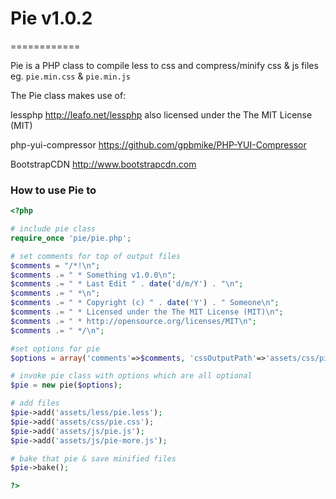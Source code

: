 # Pie v1.0.2
============

Pie is a PHP class to compile less to css and compress/minify css &amp; js files eg. `pie.min.css` &amp; `pie.min.js`

The Pie class makes use of:

lessphp <http://leafo.net/lessphp> also licensed under the The MIT License (MIT)

php-yui-compressor <https://github.com/gpbmike/PHP-YUI-Compressor>

BootstrapCDN <http://www.bootstrapcdn.com>

### How to use Pie to 

```php
<?php

# include pie class
require_once 'pie/pie.php';

# set comments for top of output files
$comments = "/*!\n";
$comments .= " * Something v1.0.0\n";
$comments .= " * Last Edit " . date('d/m/Y') . "\n";
$comments .= " *\n";
$comments .= " * Copyright (c) " . date('Y') . " Someone\n";
$comments .= " * Licensed under the The MIT License (MIT)\n";
$comments .= " * http://opensource.org/licenses/MIT\n";
$comments .= " */\n";

#set options for pie
$options = array('comments'=>$comments, 'cssOutputPath'=>'assets/css/pie.min.css', 'jsOutputPath'=>'assets/css/pie.min.js', 'linebreak'=>false, 'verbose'=>false, 'nomunge'=>false, 'semi'=>false, 'nooptimize'=>false);

# invoke pie class with options which are all optional
$pie = new pie($options);

# add files
$pie->add('assets/less/pie.less');
$pie->add('assets/css/pie.css');
$pie->add('assets/js/pie.js');
$pie->add('assets/js/pie-more.js');

# bake that pie & save minified files
$pie->bake();

?>
```
